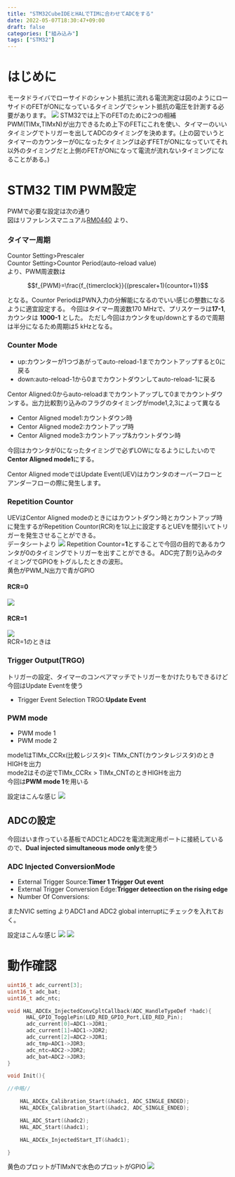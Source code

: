 ```yaml
---
title: "STM32CubeIDEとHALでTIMに合わせてADCをする"
date: 2022-05-07T18:30:47+09:00
draft: false
categories: ["組み込み"]
tags: ["STM32"]
---
```


# はじめに
モータドライバでローサイドのシャント抵抗に流れる電流測定は図のようにローサイドのFETがONになっているタイミングでシャント抵抗の電圧を計測する必要があります。
![](../img/current_measurement.png)
STM32では上下のFETのために2つの相補PWM(TIMx,TIMxN)が出力できるため上下のFETにこれを使い、タイマーのいいタイミングでトリガーを出してADCのタイミングを決めます。(上の図でいうとタイマーのカウンターが0になったタイミングは必ずFETがONになっていてそれ以外のタイミングだと上側のFETがONになって電流が流れないタイミングになることがある。)

# STM32 TIM PWM設定
PWMで必要な設定は次の通り  
図はリファレンスマニュアル[RM0440](https://www.st.com/resource/en/reference_manual/rm0440-stm32g4-series-advanced-armbased-32bit-mcus-stmicroelectronics.pdf)
より、

### タイマー周期
Countor Setting>Prescaler  
Countor Setting>Countor Period(auto-reload value)  
より、PWM周波数は

$$f_{PWM}=\frac{f_{timerclock}}{(prescaler+1)(countor+1)}$$

となる。Countor PeriodはPWN入力の分解能になるのでいい感じの整数になるように適宜設定する。
今回はタイマー周波数170 MHzで、プリスケーラは**17-1**, カウンタは **1000-1** とした。
ただし今回はカウンタをup/downとするので周期は半分になるため周期は5 kHzとなる。

### Counter Mode
* up:カウンターが1つづあがってauto-reload-1までカウントアップすると0に戻る  
* down:auto-reload-1から0までカウントダウンしてauto-reload-1に戻る  

Centor Aligned:0からauto-reloadまでカウントアップして0までカウントダウンする。出力比較割り込みのフラグのタイミングがmode1,2,3によって異なる
* Centor Aligned mode1:カウントダウン時  
* Centor Aligned mode2:カウントアップ時  
* Centor Aligned mode3:カウントアップ&カウントダウン時  

今回はカウンタが0になったタイミングで必ずLOWになるようにしたいので**Centor Aligned mode1**にする。

Centor Aligned modeではUpdate Event(UEV)はカウンタのオーバーフローとアンダーフローの際に発生します。

### Repetition Countor
UEVはCentor Aligned modeのときにはカウントダウン時とカウントアップ時に発生するがRepetition Countor(RCR)を1以上に設定するとUEVを間引いてトリガーを発生させることができる。  
データシートより
![](../img/stm32g4_tim_RCR.JPG)
Repetition Countor=**1**とすることで今回の目的であるカウンタが0のタイミングでトリガーを出すことができる。
ADC完了割り込みのタイミングでGPIOをトグルしたときの波形。  
黄色がPWM_N出力で青がGPIO  
#### RCR=0  
![](../img/RCR_0.bmp)  
#### RCR=1  
![](../img/RCR_1.bmp)  
RCR=1のときは

### Trigger Output(TRGO)
トリガーの設定、タイマーのコンペアマッチでトリガーをかけたりもできるけど今回はUpdate Eventを使う
* Trigger Event Selection TRGO:**Update Event**

### PWM mode
* PWM mode 1    
* PWM mode 2  

mode1はTIMx_CCRx(比較レジスタ)< TIMx_CNT(カウンタレジスタ)のときHIGHを出力  
mode2はその逆でTIMx_CCRx > TIMx_CNTのときHIGHを出力  
今回は**PWM mode 1**を用いる  

設定はこんな感じ
![](../img/PWM_TIM_setting.JPG)
## ADCの設定
今回はいま作っている基板でADC1とADC2を電流測定用ポートに接続しているので、**Dual injected simultaneous mode only**を使う

### ADC Injected ConversionMode

* External Trigger Source:**Timer 1 Trigger Out event**  
* External Trigger Conversion Edge:**Trigger deteection on the rising edge**
* Number Of Conversions: 

またNVIC setting よりADC1 and ADC2 global interruptにチェックを入れておく。

設定はこんな感じ
![](../img/ADC1_setting.JPG)
![](../img/ADC2_setting.JPG)



# 動作確認

```C
uint16_t adc_current[3];
uint16_t adc_bat;
uint16_t adc_ntc;

void HAL_ADCEx_InjectedConvCpltCallback(ADC_HandleTypeDef *hadc){
      HAL_GPIO_TogglePin(LED_RED_GPIO_Port,LED_RED_Pin);
      adc_current[0]=ADC1->JDR1;
      adc_current[1]=ADC1->JDR2;
      adc_current[2]=ADC2->JDR1;
      adc_tmp=ADC1->JDR3;
      adc_ntc=ADC2->JDR2;
      adc_bat=ADC2->JDR3;
}

void Init(){

//中略//

    HAL_ADCEx_Calibration_Start(&hadc1, ADC_SINGLE_ENDED);
    HAL_ADCEx_Calibration_Start(&hadc2, ADC_SINGLE_ENDED);

    HAL_ADC_Start(&hadc2);
    HAL_ADC_Start(&hadc1);

    HAL_ADCEx_InjectedStart_IT(&hadc1);

}

```

黄色のプロットがTIMxNで水色のプロットがGPIO
![](../img/ADC_timing.bmp)